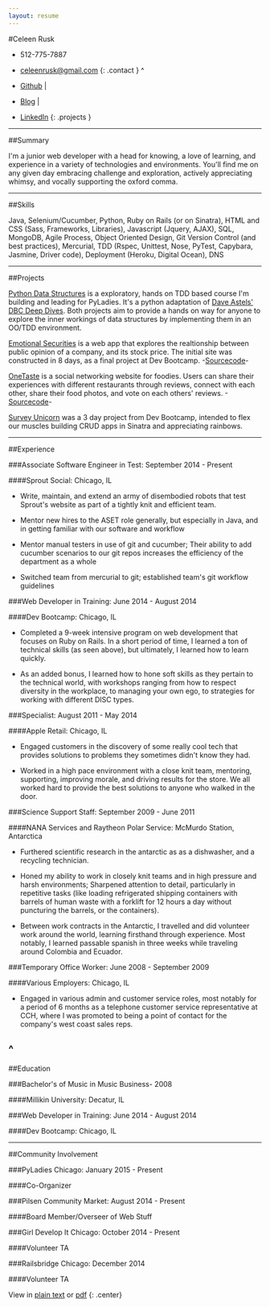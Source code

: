 ```yaml
---
layout: resume
---
```

#Celeen Rusk
* 512-775-7887
* [celeenrusk@gmail.com](mailto:celeenrusk@gmail.com)
{: .contact }
^

* [Github](http://www.github.com/celeen) \|
* [Blog](http://celeen.gtihub.io) \|
* [LinkedIn](http://www.linkedin.com/in/celeen)
{: .projects }

---

##Summary

I'm a junior web developer with a head for knowing, a love of learning, and experience in a variety of technologies and environments. You'll find me on any given day embracing challenge and exploration, actively appreciating whimsy, and vocally supporting the oxford comma.

---

##Skills

Java, Selenium/Cucumber, Python, Ruby on Rails (or on Sinatra), HTML and CSS (Sass, Frameworks, Libraries), Javascript (Jquery, AJAX), SQL, MongoDB, Agile Process, Object Oriented Design, Git Version Control (and best practices), Mercurial, TDD (Rspec, Unittest, Nose, PyTest, Capybara, Jasmine, Driver code), Deployment (Heroku, Digital Ocean), DNS

---

##Projects

[Python Data Structures](https://github.com/celeen/PythonDataStructures) is a exploratory, hands on TDD based course I'm building and leading for PyLadies. It's a python adaptation of [Dave Astels' DBC Deep Dives](https://github.com/dastels/dbc-deep-dives). Both projects aim to provide a hands on way for anyone to explore the inner workings of data structures by implementing them in an OO/TDD environment.

[Emotional Securities]() is a web app that explores the realtionship between public opinion of a company, and its stock price. The initial site was constructed in 8 days, as a final project at Dev Bootcamp.
-[Sourcecode](https://github.com/celeen/EmotionalSecurities)-

[OneTaste](http://onetasteatatime.herokuapp.com) is a social networking website for foodies. Users can share their experiences with different restaurants through reviews, connect with each other, share their food photos, and vote on each others' reviews.
-[Sourcecode](https://github.com/tjhernandez34/OneTaste)-

[Survey Unicorn](surveyunicorn.herokuapp.com) was a 3 day project from Dev Bootcamp, intended to flex our muscles building CRUD apps in Sinatra and appreciating rainbows.

---

##Experience


###Associate Software Engineer in Test: September 2014 - Present

####Sprout Social: Chicago, IL

* Write, maintain, and extend an army of disembodied robots that test Sprout's website as part of a tightly knit and efficient team.

* Mentor new hires to the ASET role generally, but especially in Java, and in getting familiar with our software and workflow

* Mentor manual testers in use of git and cucumber; Their ability to add cucumber scenarios to our git repos increases the efficiency of the department as a whole

* Switched team from mercurial to git; established team's git workflow guidelines

###Web Developer in Training: June 2014 - August 2014

####Dev Bootcamp: Chicago, IL

* Completed a 9-week intensive program on web development that focuses on Ruby on Rails. In a short period of time, I learned a ton of technical skills (as seen above), but ultimately, I learned how to learn quickly.

* As an added bonus, I learned how to hone soft skills as they pertain to the technical world, with workshops ranging from how to respect diversity in the workplace, to managing your own ego, to strategies for working with different DISC types.

###Specialist: August 2011 - May 2014

####Apple Retail: Chicago, IL

* Engaged customers in the discovery of some really cool tech that provides solutions to problems they sometimes didn't know they had. 

* Worked in a high pace environment with a close knit team, mentoring, supporting, improving morale, and driving results for the store. We all worked hard to provide the best solutions to anyone who walked in the door.

###Science Support Staff: September 2009 - June 2011

####NANA Services and Raytheon Polar Service: McMurdo Station, Antarctica 

* Furthered scientific research in the antarctic as as a dishwasher, and a recycling technician.

* Honed my ability to work in closely knit teams and in high pressure and harsh environments;
Sharpened attention to detail, particularly in repetitive tasks (like loading refrigerated shipping containers with barrels of human waste with a forklift for 12 hours a day without puncturing the barrels, or the containers).

* Between work contracts in the Antarctic, I travelled and did volunteer work around the world, learning firsthand through experience. Most notably, I learned passable spanish in three weeks while traveling around Colombia and Ecuador.

###Temporary Office Worker: June 2008 - September 2009

####Various Employers: Chicago, IL
	

* Engaged in various admin and customer service roles, most notably for a period of 6 months as a telephone customer service representative at CCH, where I was promoted to being a point of contact for the company's west coast sales reps.

^
---

##Education

###Bachelor's of Music in Music Business- 2008

####Millikin University: Decatur, IL

###Web Developer in Training: June 2014 - August 2014

####Dev Bootcamp: Chicago, IL

---

##Community Involvement

###PyLadies Chicago: January 2015 - Present

####Co-Organizer

###Pilsen Community Market: August 2014 - Present

####Board Member/Overseer of Web Stuff

###Girl Develop It Chicago: October 2014 - Present

####Volunteer TA

###Railsbridge Chicago: December 2014

####Volunteer TA

View in [plain text](../resume.txt) or [pdf](../resume.pdf)
{: .center}

